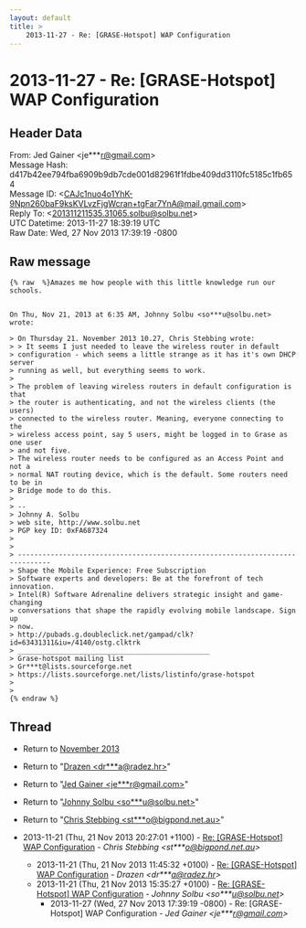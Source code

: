 ```yaml
---
layout: default
title: >
    2013-11-27 - Re: [GRASE-Hotspot] WAP Configuration
---
```


# 2013-11-27 - Re: [GRASE-Hotspot] WAP Configuration

## Header Data

From: Jed Gainer \<je***r@gmail.com\><br>
Message Hash: d417b42ee794fba6909b9db7cde001d82961f1fdbe409dd3110fc5185c1fb654<br>
Message ID: \<CAJc1nuo4o1YhK-9Npn260baF9ksKVLvzFjgWcran+tgFar7YnA@mail.gmail.com\><br>
Reply To: \<201311211535.31065.solbu@solbu.net\><br>
UTC Datetime: 2013-11-27 18:39:19 UTC<br>
Raw Date: Wed, 27 Nov 2013 17:39:19 -0800<br>

## Raw message

```
{% raw  %}Amazes me how people with this little knowledge run our schools.


On Thu, Nov 21, 2013 at 6:35 AM, Johnny Solbu <so***u@solbu.net> wrote:

> On Thursday 21. November 2013 10.27, Chris Stebbing wrote:
> > It seems I just needed to leave the wireless router in default
> configuration - which seems a little strange as it has it's own DHCP server
> running as well, but everything seems to work.
>
> The problem of leaving wireless routers in default configuration is that
> the router is authenticating, and not the wireless clients (the users)
> connected to the wireless router. Meaning, everyone connecting to the
> wireless access point, say 5 users, might be logged in to Grase as one user
> and not five.
> The wireless router needs to be configured as an Access Point and not a
> normal NAT routing device, which is the default. Some routers need to be in
> Bridge mode to do this.
>
> --
> Johnny A. Solbu
> web site, http://www.solbu.net
> PGP key ID: 0xFA687324
>
>
> ------------------------------------------------------------------------------
> Shape the Mobile Experience: Free Subscription
> Software experts and developers: Be at the forefront of tech innovation.
> Intel(R) Software Adrenaline delivers strategic insight and game-changing
> conversations that shape the rapidly evolving mobile landscape. Sign up
> now.
> http://pubads.g.doubleclick.net/gampad/clk?id=63431311&iu=/4140/ostg.clktrk
> _______________________________________________
> Grase-hotspot mailing list
> Gr***t@lists.sourceforge.net
> https://lists.sourceforge.net/lists/listinfo/grase-hotspot
>
>
{% endraw %}
```

## Thread

+ Return to [November 2013](/archive/2013/11)

+ Return to "[Drazen <dr***a<span>@</span>radez.hr>](/authors/dr___a_at_radez_hr)"
+ Return to "[Jed Gainer <je***r<span>@</span>gmail.com>](/authors/je___r_at_gmail_com)"
+ Return to "[Johnny Solbu <so***u<span>@</span>solbu.net>](/authors/so___u_at_solbu_net)"
+ Return to "[Chris Stebbing <st***o<span>@</span>bigpond.net.au>](/authors/st___o_at_bigpond_net_au)"

+ 2013-11-21 (Thu, 21 Nov 2013 20:27:01 +1100) - [Re: [GRASE-Hotspot] WAP Configuration](/archive/2013/11/082e9bafa7f6a582f2b7f7600d99f7ec0cb2f64aba9b1efcc5b1ee7a0ef75037) - _Chris Stebbing \<st***o@bigpond.net.au\>_
  + 2013-11-21 (Thu, 21 Nov 2013 11:45:32 +0100) - [Re: [GRASE-Hotspot] WAP Configuration](/archive/2013/11/c60902909a25f86d4cdd1a036a041b8852693719aad94a73de7a4e3781eb37d7) - _Drazen \<dr***a@radez.hr\>_
  + 2013-11-21 (Thu, 21 Nov 2013 15:35:27 +0100) - [Re: [GRASE-Hotspot] WAP Configuration](/archive/2013/11/bd22a9a71e243361b402c0563f9bdb96f7ac2e0fbd9796826e7b4e929fb04ca3) - _Johnny Solbu \<so***u@solbu.net\>_
    + 2013-11-27 (Wed, 27 Nov 2013 17:39:19 -0800) - Re: [GRASE-Hotspot] WAP Configuration - _Jed Gainer \<je***r@gmail.com\>_

